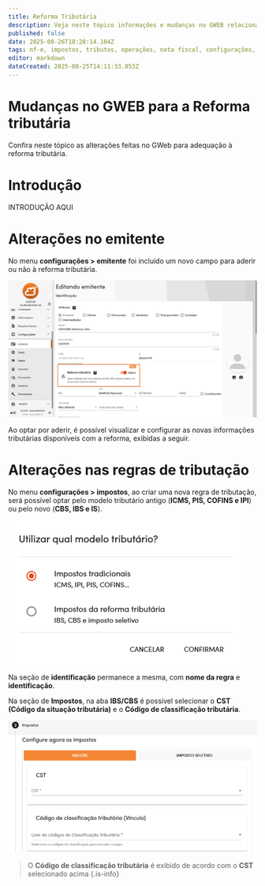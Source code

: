 ```yaml
---
title: Reforma Tributária
description: Veja neste tópico informações e mudanças no GWEB relacionadas à reforma tributária.
published: false
date: 2025-08-26T18:28:14.104Z
tags: nf-e, impostos, tributos, operações, nota fiscal, configurações, emitente, nfc-e, cbs, ibs, imposto seletivo, ct-e
editor: markdown
dateCreated: 2025-08-25T14:11:33.853Z
---
```


# Mudanças no GWEB para a Reforma tributária
Confira neste tópico as alterações feitas no GWeb para adequação à reforma tributária.

# Introdução
INTRODUÇÃO AQUI

# Alterações no emitente

No menu **configurações > emitente** foi incluído um novo campo para aderir ou não à reforma tributária.

![Emitente](/tutoriais/reforma-tributaria/1_emitente.png)

Ao optar por aderir, é possível visualizar e configurar as novas informações tributárias disponíveis com a reforma, exibidas a seguir.

# Alterações nas regras de tributação

No menu **configurações > impostos**, ao criar uma nova regra de tributação, será possível optar pelo modelo tributário antigo (**ICMS, PIS, COFINS e IPI**) ou pelo novo (**CBS, IBS e IS**).

![Selecionar modelo tributário](/tutoriais/reforma-tributaria/2_regra_tributacao_selecionar_tipo.png)

Na seção de **identificação** permanece a mesma, com **nome da regra** e **identificação**.


Na seção de **Impostos**, na aba **IBS/CBS** é possível selecionar o **CST (Código da situação tributária)** e o **Código de classificação tributária**.

![3_regra_de_tributacao_aba2_cst_cct.png](/tutoriais/reforma-tributaria/3_regra_de_tributacao_aba2_cst_cct.png)

> O **Código de classificação tributária** é exibido de acordo com o **CST** selecionado acima
{.is-info}

